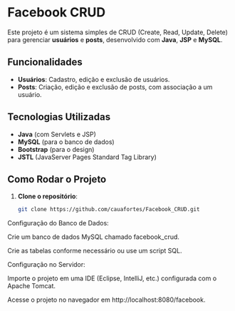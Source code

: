 # Facebook CRUD

Este projeto é um sistema simples de CRUD (Create, Read, Update, Delete) para gerenciar **usuários** e **posts**, desenvolvido com **Java**, **JSP** e **MySQL**.

## Funcionalidades

- **Usuários**: Cadastro, edição e exclusão de usuários.
- **Posts**: Criação, edição e exclusão de posts, com associação a um usuário.

## Tecnologias Utilizadas

- **Java** (com Servlets e JSP)
- **MySQL** (para o banco de dados)
- **Bootstrap** (para o design)
- **JSTL** (JavaServer Pages Standard Tag Library)

## Como Rodar o Projeto

1. **Clone o repositório**:

   ```bash
   git clone https://github.com/cauafortes/Facebook_CRUD.git
Configuração do Banco de Dados:

Crie um banco de dados MySQL chamado facebook_crud.

Crie as tabelas conforme necessário ou use um script SQL.

Configuração no Servidor:

Importe o projeto em uma IDE (Eclipse, IntelliJ, etc.) configurada com o Apache Tomcat.

Acesse o projeto no navegador em http://localhost:8080/facebook.
